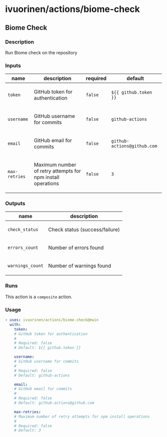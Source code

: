 # ivuorinen/actions/biome-check

## Biome Check

### Description

Run Biome check on the repository

### Inputs

| name          | description                                                        | required | default                     |
|---------------|--------------------------------------------------------------------|----------|-----------------------------|
| `token`       | <p>GitHub token for authentication</p>                             | `false`  | `${{ github.token }}`       |
| `username`    | <p>GitHub username for commits</p>                                 | `false`  | `github-actions`            |
| `email`       | <p>GitHub email for commits</p>                                    | `false`  | `github-actions@github.com` |
| `max-retries` | <p>Maximum number of retry attempts for npm install operations</p> | `false`  | `3`                         |

### Outputs

| name             | description                           |
|------------------|---------------------------------------|
| `check_status`   | <p>Check status (success/failure)</p> |
| `errors_count`   | <p>Number of errors found</p>         |
| `warnings_count` | <p>Number of warnings found</p>       |

### Runs

This action is a `composite` action.

### Usage

```yaml
- uses: ivuorinen/actions/biome-check@main
  with:
    token:
    # GitHub token for authentication
    #
    # Required: false
    # Default: ${{ github.token }}

    username:
    # GitHub username for commits
    #
    # Required: false
    # Default: github-actions

    email:
    # GitHub email for commits
    #
    # Required: false
    # Default: github-actions@github.com

    max-retries:
    # Maximum number of retry attempts for npm install operations
    #
    # Required: false
    # Default: 3
```
